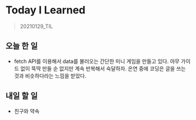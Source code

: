 # Today I Learned

> 20210129_TIL <br>

## 오늘 한 일

- fetch API를 이용해서 data를 불러오는 간단한 미니 게임을 만들고 있다. 아무 가이드 없이 뚝딱 만들 순 없지만 계속 반복해서 숙달하자. 은연 중에 코딩은 글을 쓰는 것과 비슷하다라는 느낌을 받았다.

## 내일 할 일

- 친구와 약속
